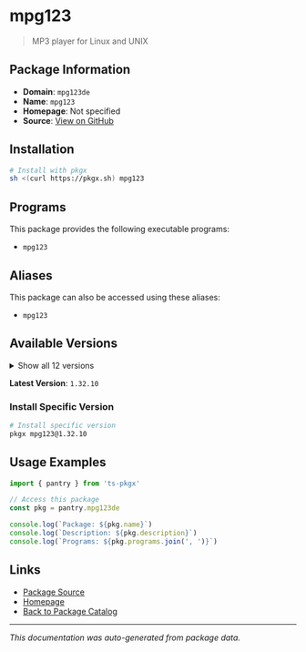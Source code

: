 # mpg123

> MP3 player for Linux and UNIX

## Package Information

- **Domain**: `mpg123de`
- **Name**: `mpg123`
- **Homepage**: Not specified
- **Source**: [View on GitHub](https://github.com/pkgxdev/pantry/tree/main/projects/mpg123.de/package.yml)

## Installation

```bash
# Install with pkgx
sh <(curl https://pkgx.sh) mpg123
```

## Programs

This package provides the following executable programs:

- `mpg123`

## Aliases

This package can also be accessed using these aliases:

- `mpg123`

## Available Versions

<details>
<summary>Show all 12 versions</summary>

- `1.32.10`, `1.32.9`, `1.32.8`, `1.32.7`, `1.32.6`
- `1.32.5`, `1.32.4`, `1.32.3`, `1.32.2`, `1.32.1`
- `1.32.0`, `1.31.2`

</details>

**Latest Version**: `1.32.10`

### Install Specific Version

```bash
# Install specific version
pkgx mpg123@1.32.10
```

## Usage Examples

```typescript
import { pantry } from 'ts-pkgx'

// Access this package
const pkg = pantry.mpg123de

console.log(`Package: ${pkg.name}`)
console.log(`Description: ${pkg.description}`)
console.log(`Programs: ${pkg.programs.join(', ')}`)
```

## Links

- [Package Source](https://github.com/pkgxdev/pantry/tree/main/projects/mpg123.de/package.yml)
- [Homepage](#)
- [Back to Package Catalog](../package-catalog.md)

---

*This documentation was auto-generated from package data.*
